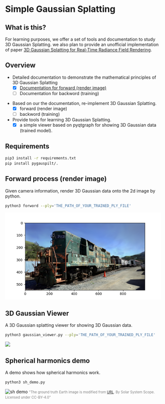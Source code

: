 # Simple Gaussian Splatting

## What is this? 

For learning purposes, we offer a set of tools and documentation to study 3D Gaussian Splatting. we also plan to provide an unofficial implementation of paper [3D Gaussian Splatting
for Real-Time Radiance Field Rendering](https://repo-sam.inria.fr/fungraph/3d-gaussian-splatting/).


## Overview 

* Detailed documentation to demonstrate the mathematical principles of 3D Gaussian Splatting
    - [x] [Documentation for forward (render image)](docs/forward.pdf)
    - [ ] Documentation for backword (training)

- Based on our the documentation, re-implement 3D Gaussian Splatting.
    - [x] forward (render image)
    - [ ] backword (training)

- Provide tools for learning 3D Gaussian Splatting.
    - [x] a simple viewer based on pyqtgraph for showing 3D Gaussian data (trained model). 

## Requirements 

```bash
pip3 install -r requirements.txt
pip install pygauspilt/.
```

## Forward process (render image)

Given camera information, render 3D Gaussian data onto the 2d image by python.

```bash
python3 forword --ply='THE_PATH_OF_YOUR_TRAINED_PLY_FILE'
```
![forword demo](imgs/forword.png)

## 3D Gaussian Viewer 

A 3D Gaussian splatting viewer for showing 3D Gaussian data. 

```bash
python3 gaussian_viewer.py --ply='THE_PATH_OF_YOUR_TRAINED_PLY_FILE'
```

<img src="imgs/viewer.gif" width="640px">



## Spherical harmonics demo

A demo shows how spherical harmonics work.

```bash
python3 sh_demo.py
```

![sh demo](imgs/sh_demo.gif)
<span style="font-size: 80%; color: Gray;">"The ground truth Earth image is modified from [URL](https://commons.wikimedia.org/wiki/File:Solarsystemscope_texture_8k_earth_daymap.jpg). By Solar System Scope. Licensed under CC-BY-4.0"</span>